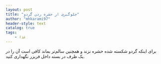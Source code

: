 ```yaml
---
layout: post
title: "جلوگیری از حشره زدن گردو"
author: "mhkarami97"
header-style: text
catalog: true
tags:
    - غذا
---
```


برای اینکه گردو شکسته شده حشره نزند و همچنین سالم‌تر بماند کافی است آن را در یک ظرف در بسته داخل فریزر نگهداری کنید.  